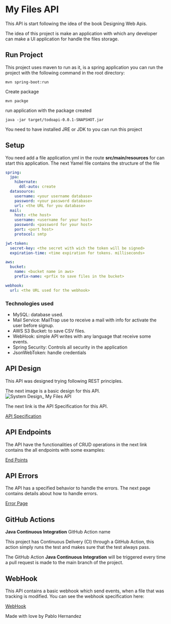 # My Files API

This API is start following the idea of the book Designing Web Apis.

The idea of this project is make an application with which any developer can make a UI application for
handle the files storage.

## Run Project

This project uses maven to run as it, is a spring application you can run the project with the
following command in the root directory:

```shell
mvn spring-boot:run
```

Create package

```shell
mvn packge
```

run application with the package created

```shell
java -jar target/todoapi-0.0.1-SNAPSHOT.jar
```

You need to have installed JRE or JDK to you can run this project

## Setup

You need add a file application.yml in the route **src/main/resources** for can start this
application. The next Yamel file contains the structure of the file

```yaml
spring:
  jpa:
    hibernate:
      ddl-auto: create
  datasource:
    username: <your username database>
    password: <your password database>
    url: <the URL for you database>
  mail:
    host: <the host>
    username: <username for your host>
    password: <password for your host>
    port: <port host>
    protocol: smtp

jwt-token:
  secret-key: <the secret with wich the token will be signed>
  expiration-time: <time expiration for tokens. milliseconds>

aws:
  bucket:
    name: <bucket name in aws>
    prefix-name: <prfix to save files in the bucket>

webhook:
  url: <the URL used for the webhook>
```

### Technologies used

- MySQL: database used.
- Mail Service: MailTrap use to receive a mail with info for activate the user before signup.
- AWS S3 Bucket: to save CSV files.
- WebHook: simple API writes with any language that receive some events.
- Spring Security: Controls all security in the application
- JsonWebToken: handle credentials

## API Design

This API was designed trying following REST principles.

The next image is a basic design for this API.
![System Design_ My Files API](https://user-images.githubusercontent.com/55292284/147143280-5e868ef3-d9f5-4ee5-bc9f-3e01ecd6dbf6.jpg)

The next link is the API Specification for this API.

[API Specification](https://github.com/PabloHdzVizcarra/my-files-api/wiki/API-Technical-Specification-MyFiles)

## API Endpoints

The API have the functionalities of CRUD operations in the next link contains the all endpoints with
some examples:

[End Points](https://github.com/PabloHdzVizcarra/my-files-api/wiki/Endpoints-Page)

## API Errors

The API has a specified behavior to handle the errors. The next page contains details about how to
handle errors.

[Error Page](https://github.com/PabloHdzVizcarra/my-files-api/wiki/Error-Page)

## GitHub Actions

**Java Continuous Integration** GitHub Action name

This project has Continuous Delivery (CI) through a GitHub Action, this action simply runs the test
and makes sure that the test always pass.

The GitHub Action **Java Continuous Integration** will be triggered every time a pull request is
made to the main branch of the project.

## WebHook

This API contains a basic webhook which send events, when a file that was tracking is modified. You
can see the webhook specification here:

[WebHook](https://github.com/PabloHdzVizcarra/my-files-api/wiki/WebHook-Events)

Made with love by Pablo Hernandez
